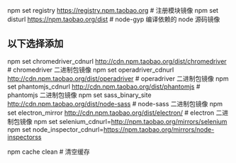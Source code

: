 npm set registry https://registry.npm.taobao.org # 注册模块镜像
npm set disturl https://npm.taobao.org/dist # node-gyp 编译依赖的 node 源码镜像

## 以下选择添加
npm set chromedriver_cdnurl http://cdn.npm.taobao.org/dist/chromedriver # chromedriver 二进制包镜像
npm set operadriver_cdnurl http://cdn.npm.taobao.org/dist/operadriver # operadriver 二进制包镜像
npm set phantomjs_cdnurl http://cdn.npm.taobao.org/dist/phantomjs # phantomjs 二进制包镜像
npm set sass_binary_site http://cdn.npm.taobao.org/dist/node-sass # node-sass 二进制包镜像
npm set electron_mirror http://cdn.npm.taobao.org/dist/electron/ # electron 二进制包镜像
npm set selenium_cdnurl=http://npm.taobao.org/mirrors/selenium
npm set node_inspector_cdnurl=https://npm.taobao.org/mirrors/node-inspectorss

npm cache clean # 清空缓存
